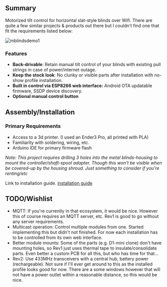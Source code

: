 
## Summary

Motorized tilt control for horizontal slat-style blinds over Wifi. There are quite a few similar projects & products out there but I couldn't find one that fit the requirements listed below:

![mblindsdemo1](https://user-images.githubusercontent.com/995615/146713471-8e8813d2-5823-4e75-b4cd-cd82f4d647de.gif)

### Features
  - **Back-drivable**: Retain manual tilt control of your blinds with existing pull strings in case of power/internet outage.
  - **Keep the stock look**: No clunky or visible parts after installation with no-show profile installation.
  - **Built in control via ESP8266 web interface:** Android OTA updatable firmware, SSDP device discovery.
  - **Optional manual control button**



## Assembly/Installation

### Primary Requirements
  - Access to a 3d printer. (I used an Ender3 Pro, all printed with PLA)
  - Familiarity with soldering, wiring, etc.
  - Arduino IDE for primary firmware flash

*Note: This project requires drilling 3 holes into the metal blinds-housing to mount the controller/shaft-spool adapter. Though this won't be visible when be covered-up by the housing shroud. Just something to consider if you're renting/etc*

Link to installation guide. [installation guide](https://github.com/tomeko/moto-tilt-blinds/tree/main/doc)

## TODO/Wishlist
  - MQTT: If you're currently in that ecosystem, it would be nice. However this of course requires an MQTT server, etc. Rev1 is good to go without any server requirements.
  - Multicast operation: Control multiple modules from one. Started implementing this but didn't not finished. For now each installation has to be controlled from its own web interface.
  - Better module mounts: Some of the parts (e.g. D1-mini clone) don't have mounting holes, so Rev1 just uses thermal tape to insulate/consolidate parts. Even better a custom PCB for all this, but who has time for that...
  - Rev2: Use 433MHz transceivers with a central hub, battery power (rechargeable). Not sure if I'll ever get around to this as the installed profile looks good for now. There are a some windows however that will not have a power outlet within a reasonable distance, so this would be nice.
  
